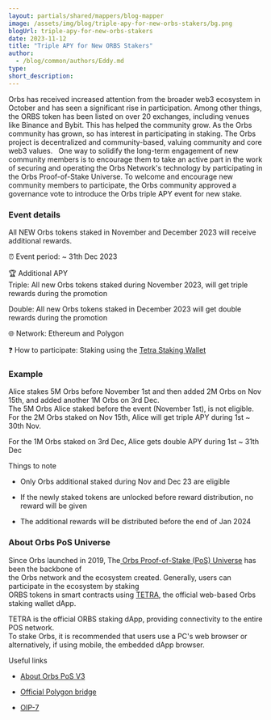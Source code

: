 ```yaml
---
layout: partials/shared/mappers/blog-mapper
image: /assets/img/blog/triple-apy-for-new-orbs-stakers/bg.png
blogUrl: triple-apy-for-new-orbs-stakers
date: 2023-11-12
title: "Triple APY for New ORBS Stakers"
author:
  - /blog/common/authors/Eddy.md
type:
short_description: 
---
```



Orbs has received increased attention from the broader web3 ecosystem in October and has seen a significant rise in participation. Among other things, the ORBS token has been listed on over 20 exchanges, including venues like Binance and Bybit. This has helped the community grow. As the Orbs community has grown, so has interest in participating in staking. The Orbs project is decentralized and community-based, valuing community and core web3 values.   One way to solidify the long-term engagement of new community members is to encourage them to take an active part in the work of securing and operating the Orbs Network's technology by participating in the Orbs Proof-of-Stake Universe. To welcome and encourage new community members to participate, the Orbs community approved a governance vote to introduce the Orbs triple APY event for new stake.

### Event details

All NEW Orbs tokens staked in November and December 2023 will receive additional rewards.

⏰ Event period: ~ 31th Dec 2023 

🏆 Additional APY\
Triple: All new Orbs tokens staked during November 2023, will get triple rewards during the promotion

Double: All new Orbs tokens staked in December 2023 will get double rewards during the promotion 

🌐 Network: Ethereum and Polygon

❓  How to participate: Staking using the [Tetra Staking Wallet](https://staking.orbs.network/#/)

### Example

Alice stakes 5M Orbs before November 1st and then added 2M Orbs on Nov 15th, and added another 1M Orbs on 3rd Dec.\
The 5M Orbs Alice staked before the event (November 1st), is not eligible.\
For the 2M Orbs staked on Nov 15th, Alice will get triple APY during 1st ~ 30th Nov.

For the 1M Orbs staked on 3rd Dec, Alice gets double APY during 1st ~ 31th Dec

Things to note

-   Only Orbs additional staked during Nov and Dec 23 are eligible 

-   If the newly staked tokens are unlocked before reward distribution, no reward will be given

-   The additional rewards will be distributed before the end of Jan 2024


### About Orbs PoS Universe

Since Orbs launched in 2019, The[ Orbs Proof-of-Stake (PoS) Universe](https://www.orbs.com/pos/) has been the backbone of\
the Orbs network and the ecosystem created. Generally, users can participate in the ecosystem by staking\
ORBS tokens in smart contracts using [TETRA](https://status.orbs.network/), the official web-based Orbs staking wallet dApp.

TETRA is the official ORBS staking dApp, providing connectivity to the entire POS network.\
To stake Orbs, it is recommended that users use a PC's web browser or alternatively, if using mobile, the embedded dApp browser. 

Useful links

-   [About Orbs PoS V3](https://www.orbs.com/pos/)

-   [Official Polygon bridge](https://wallet.polygon.technology/?redirectOnConnect=%2FzkEVM-Bridge%2Fbridge)

-   [OIP-7](https://www.orbs.com/orbs-staking-promotion/)
